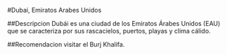 #Dubai, Emiratos Arabes Unidos

##Descripcion
Dubái es una ciudad de los Emiratos Árabes Unidos (EAU) que se caracteriza por sus rascacielos, puertos, playas y clima cálido. 

##Recomendacion
visitar el Burj Khalifa.

